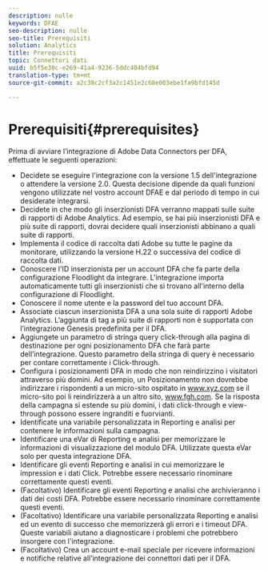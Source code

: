 ```yaml
---
description: nulle
keywords: DFAE
seo-description: nulle
seo-title: Prerequisiti
solution: Analytics
title: Prerequisiti
topic: Connettori dati
uuid: b5f5e30c-e269-41a4-9236-5ddc404bfd94
translation-type: tm+mt
source-git-commit: a2c38c2cf3a2c1451e2c60e003ebe1fa9bfd145d

---
```



# Prerequisiti{#prerequisites}

Prima di avviare l’integrazione di Adobe Data Connectors per DFA, effettuate le seguenti operazioni:

* Decidete se eseguire l'integrazione con la versione 1.5 dell'integrazione o attendere la versione 2.0. Questa decisione dipende da quali funzioni vengono utilizzate nel vostro account DFAE e dal periodo di tempo in cui desiderate integrarsi.
* Decidete in che modo gli inserzionisti DFA verranno mappati sulle suite di rapporti di Adobe Analytics. Ad esempio, se hai più inserzionisti DFA e più suite di rapporti, dovrai decidere quali inserzionisti abbinano a quali suite di rapporti.
* Implementa il codice di raccolta dati Adobe su tutte le pagine da monitorare, utilizzando la versione H.22 o successiva del codice di raccolta dati.
* Conoscere l'ID inserzionista per un account DFA che fa parte della configurazione Floodlight da integrare. L'integrazione importa automaticamente tutti gli inserzionisti che si trovano all'interno della configurazione di Floodlight.
* Conoscere il nome utente e la password del tuo account DFA.
* Associate ciascun inserzionista DFA a una sola suite di rapporti Adobe Analytics. L’aggiunta di tag a più suite di rapporti non è supportata con l’integrazione Genesis predefinita per il DFA.
* Aggiungete un parametro di stringa query click-through alla pagina di destinazione per ogni posizionamento DFA che farà parte dell’integrazione. Questo parametro della stringa di query è necessario per contare correttamente i Click-through.
* Configura i posizionamenti DFA in modo che non reindirizzino i visitatori attraverso più domini. Ad esempio, un Posizionamento non dovrebbe indirizzare i rispondenti a un micro-sito ospitato in www.xyz.com se il micro-sito poi li reindirizzerà a un altro sito, www.fgh.com. Se la risposta della campagna si estende su più domini, i dati click-through e view-through possono essere ingranditi e fuorvianti.
* Identificate una variabile personalizzata in Reporting e analisi per contenere le informazioni sulla campagna.
* Identificare una eVar di Reporting e analisi per memorizzare le informazioni di visualizzazione del modulo DFA. Utilizzate questa eVar solo per questa integrazione DFA.
* Identificare gli eventi Reporting e analisi in cui memorizzare le impression e i dati Click. Potrebbe essere necessario rinominare correttamente questi eventi.
* (Facoltativo) Identificare gli eventi Reporting e analisi che archivieranno i dati dei costi DFA. Potrebbe essere necessario rinominare correttamente questi eventi.
* (Facoltativo) Identificare una variabile personalizzata Reporting e analisi ed un evento di successo che memorizzerà gli errori e i timeout DFA. Queste variabili aiutano a diagnosticare i problemi che potrebbero insorgere con l'integrazione.
* (Facoltativo) Crea un account e-mail speciale per ricevere informazioni e notifiche relative all’integrazione dei connettori dati per il DFA.


